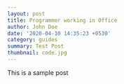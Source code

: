 ```yaml
---
layout: post
title: Programmer working in Office
author: John Doe
date: '2020-04-10 14:35:23 +0530'
category: guides
summary: Test Post
thumbnail: code.jpg
---
```


This is a sample post